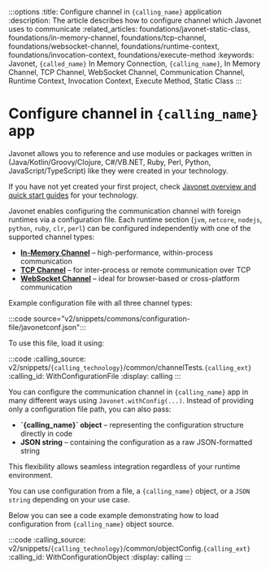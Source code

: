 :::options
:title: Configure channel in `{calling_name}` application
:description: The article describes how to configure channel which Javonet uses to communicate
:related_articles: foundations/javonet-static-class, foundations/in-memory-channel, foundations/tcp-channel, foundations/websocket-channel, foundations/runtime-context, foundations/invocation-context, foundations/execute-method
:keywords: Javonet, `{called_name}` In Memory Connection, `{calling_name}`, In Memory Channel, TCP Channel, WebSocket Channel, Communication Channel, Runtime Context, Invocation Context, Execute Method, Static Class
:::

# Configure channel in `{calling_name}` app

Javonet allows you to reference and use modules or packages written in (Java/Kotlin/Groovy/Clojure, C#/VB.NET, Ruby, Perl, Python, JavaScript/TypeScript) like they were created in your technology.

If you have not yet created your first project, check [Javonet overview and quick start guides](/guides/v2/`{calling_technology}`/`{called_technology}`/getting-started/about-javonet) for your technology.

Javonet enables configuring the communication channel with foreign runtimes via a configuration file. Each runtime section (`jvm`, `netcore`, `nodejs`, `python`, `ruby`, `clr`, `perl`) can be configured independently with one of the supported channel types:

<ul>
  <li><a href="/guides/v2/javascript/foundations/in-memory-channel"><strong>In-Memory Channel</strong></a> – high-performance, within-process communication</li>
  <li><a href="/guides/v2/javascript/foundations/tcp-channel"><strong>TCP Channel</strong></a> – for inter-process or remote communication over TCP</li>
  <li><a href="/guides/v2/javascript/foundations/websocket-channel"><strong>WebSocket Channel</strong></a> – ideal for browser-based or cross-platform communication</li>
</ul>

Example configuration file with all three channel types:

:::code source="v2/snippets/commons/configuration-file/javonetconf.json":::

To use this file, load it using:

:::code
:calling_source: v2/snippets/`{calling_technology}`/common/channelTests.`{calling_ext}`
:calling_id: WithConfigurationFile
:display: calling
:::

You can configure the communication channel in `{calling_name}` app in many different ways using `Javonet.withConfig(...)`.
Instead of providing only a configuration file path, you can also pass:

<ul>
  <li><strong>`{calling_name}` object</strong> – representing the configuration structure directly in code</li>
  <li><strong>JSON string</strong> – containing the configuration as a raw JSON-formatted string</li>
</ul>

This flexibility allows seamless integration regardless of your runtime environment.

You can use configuration from a file, a `{calling_name}` object, or a `JSON string` depending on your use case.

Below you can see a code example demonstrating how to load configuration from `{calling_name}` object source.

:::code
:calling_source: v2/snippets/`{calling_technology}`/common/objectConfig.`{calling_ext}`
:calling_id: WithConfigurationObject
:display: calling
:::
